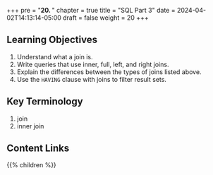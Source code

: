 +++
pre = "<b>20. </b>"
chapter = true
title = "SQL Part 3"
date = 2024-04-02T14:13:14-05:00
draft = false
weight = 20
+++

## Learning Objectives

1. Understand what a join is.
1. Write queries that use inner, full, left, and right joins.
1. Explain the differences between the types of joins listed above.
1. Use the `HAVING` clause with joins to filter result sets.

## Key Terminology

1. join
1. inner join
## Content Links

{{% children %}}
